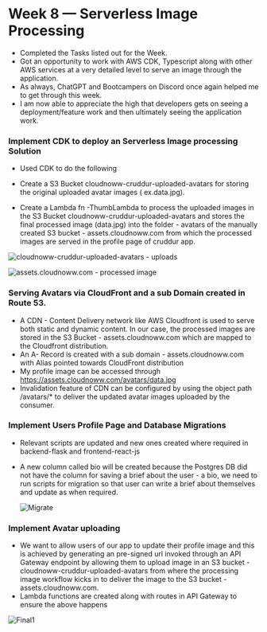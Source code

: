 # Week 8 — Serverless Image Processing

 - Completed the Tasks listed out for the Week. 
 - Got an opportunity to work with AWS CDK, Typescript along with other AWS services at a very detailed level to serve an image through the application. 
 - As always, ChatGPT and Bootcampers on Discord once again helped me to get through this week.
 - I am now able to appreciate the high that developers gets on seeing a deployment/feature work and then ultimately seeing the application work.


 ### Implement CDK to deploy an Serverless Image processing Solution
 
 - Used CDK to do the following
 
 -   Create a S3 Bucket cloudnoww-cruddur-uploaded-avatars for storing the original uploaded avatar images ( ex.data.jpg).
 -   Create a  Lambda fn -ThumbLambda to process the uploaded images in the S3 Bucket cloudnoww-cruddur-uploaded-avatars and stores the final processed 
     image (data.jpg) into the folder - avatars of the manually created S3 bucket - assets.cloudnoww.com from which the processed images are served in the profile page
     of cruddur app.                
        

 ![cloudnoww-cruddur-uploaded-avatars - uploads](https://user-images.githubusercontent.com/77395830/236397508-7b995012-0259-421a-a62c-99d10751072f.png)
 
 
 
 
 ![assets.cloudnoww.com - processed image](https://user-images.githubusercontent.com/77395830/236397737-ba85bbca-544c-4033-bdeb-98f0d8f74230.jpg)
 
 
 
  ### Serving Avatars via CloudFront and a sub Domain created in Route 53. 

  - A CDN - Content Delivery network like AWS Cloudfront is used to serve both static and dynamic content. In our case, the processed images are stored in the
    S3 Bucket - assets.cloudnoww.com which are mapped to the Cloudfront distribution.
  - An A- Record is created with a sub domain - assets.cloudnoww.com with Alias pointed towards CloudFront distribution
  - My profile image can be accessed through https://assets.cloudnoww.com/avatars/data.jpg
  - Invalidation feature of CDN can be configured by using the object path /avatars/* to deliver the updated avatar images uploaded by the consumer. 


  ### Implement Users Profile Page and Database Migrations
  
   - Relevant scripts are updated and new ones created where required in backend-flask and frontend-react-js 
   - A new column called bio will be created because the Postgres DB did not have the column for saving a brief about the user - a bio, we need to run scripts for
     migration so that user can write a brief about themselves and update as when required.
     
     
     ![Migrate](https://user-images.githubusercontent.com/77395830/236409994-6b06f8f3-1e42-49b5-b862-b3e7aa8e4da5.jpg)
     
     
   ### Implement Avatar uploading
   
   - We want to allow users of our app to update their profile image and this is achieved by generating an pre-signed url invoked through an API Gateway endpoint by
     allowing them to upload image in an S3 bucket - cloudnoww-cruddur-uploaded-avatars from where the processing image workflow kicks in to deliver the image to the
     S3 bucket -assets.cloudnoww.com.
   - Lambda functions are created along with routes in API Gateway to ensure the above happens



   ![Final1](https://user-images.githubusercontent.com/77395830/236413480-10e18aea-5c21-485e-b6e0-11aa8f028dc2.jpg)

     
